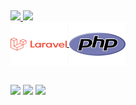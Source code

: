 ##

<div>
  <a href="https://github.com/Plekest">
  <img height="180em" src="https://github-readme-stats.vercel.app/api?username=Plekest&show_icons=true&theme=transparent&include_allcommits=true&count_private=true"/>
  <img height="180em" src="https://github-readme-stats.vercel.app/api/top-langs/?username=Plekest&layout=compact&langs_count=16&theme=transparent"/>
</div>

  
<div>
  <img align="center" height="70" width="90" src="https://github.com/devicons/devicon/blob/master/icons/laravel/laravel-original-wordmark.svg"/>
  <img align="center" height="70" width="90" src="https://github.com/devicons/devicon/blob/master/icons/php/php-original.svg"/>
</div>

  ##
  
<div>
  <a href="https://github.com/Plekest" target="_blank"><img src="https://img.shields.io/badge/GitHub-100000?style=for-the-badge&logo=github&logoColor=white" target="_blank"></a>
  <a href="https://www.linkedin.com/in/pedro-teles-fernandes/" target="_blank"><img src="https://img.shields.io/badge/LinkedIn-0077B5?style=for-the-badge&logo=linkedin&logoColor=white" target="_blank"></a>
  <a href="mailto:phtf.pedro12@gmail.com" target="_blank"><img src="https://img.shields.io/badge/Gmail-D14836?style=for-the-badge&logo=gmail&logoColor=white" target="_blank"></a>
</div>  



  
  
  
